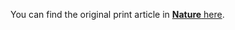 <!-- TODO Add Meeting Notes/Contents here -->
<!-- NOTE Refer the Documentation if you're unsure how to format/add to this. -->

You can find the original print article in [**Nature** here][dl-paper].

[dl-paper]: https://www.nature.com/articles/nature14539.pdf
